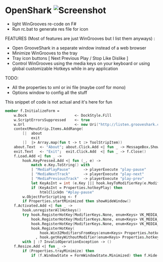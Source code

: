 OpenShark ![Screenshot](Resources/OpenShark.ico)
================================================

 - light WinGrooves re-code on F#
 - Run rc.bat to generate res file for icon

FEATURES (Most of features are just WinGrooves but I list them anyways) :

 - Open GrooveShark in a separate window instead of a web browser
 - Minimize WinGrooves to the tray
 - Tray icon buttons [ Next Previous Play / Stop Like Dislike ]
 - Control WinGrooves using the media keys on your keyboard or using global customizable Hotkeys while in any application

TODO:

 - All the properties to xml or ini file (maybe conf for mono)
 - Options window to config all the stuff

This snippet of code is not actual and it's here for fun

```fsharp
member f.InitializeForm =
    w.Dock                      <- DockStyle.Fill
    w.ScriptErrorsSuppressed    <- true
    w.Url                       <- new Uri("http://listen.grooveshark.com")e
    contextMenuStrip.Items.AddRange(
        [|  about
            exit
        |]  |> Array.map(fun t -> t :> ToolStripItem))
    about.Text  <- "About"; about.Click.Add <| fun _ -> MessageBox.Show(project) |> ignore
    exit.Text   <- "Exit";  exit.Click.Add  <| fun _ -> f.Close()
    f.Load.Add <| fun _ ->
        hook.KeyPressed.Add <| fun (_, e) ->
            match e.Key.ToString() with
            | "MediaPlayPause"      -> playerExecute "play-pause"
            | "MediaNextTrack"      -> playerExecute "play-next"
            | "MediaPreviousTrack"  -> playerExecute "play-prev"
            let KeyAsInt = int (e.Key ||| hook.keyToModifierKey(e.Modifier))
            if (KeyAsInt = Properties.hotkeyPlay) then
                htmlClickOn "#play-pause"
        w.ObjectForScripting <- f
        if Properties.startMinimized then showHideWindow()
    f.Activated.Add <| fun _ ->
        hook.unregisterAllHotkeys()
        try hook.RegisterHotKey(ModifierKeys.None, enum<Keys> VK_MEDIA_PLAY_PAUSE)
            hook.RegisterHotKey(ModifierKeys.None, enum<Keys> VK_MEDIA_NEXT_TRACK)
            hook.RegisterHotKey(ModifierKeys.None, enum<Keys> VK_MEDIA_PREV_TRACK)
            hook.RegisterHotKey(
                hook.Win32ModifiersFromKeys(enum<Keys> Properties.hotkeyPlay)
              , hook.getKeyWithoutModifier(enum<Keys> Properties.hotkeyPlay))
        with | :? InvalidOperationException -> ()
    f.Resize.Add <| fun _ ->
        if (Properties.trayMinimize) then 
            if (f.WindowState = FormWindowState.Minimized) then f.Hide()
```
